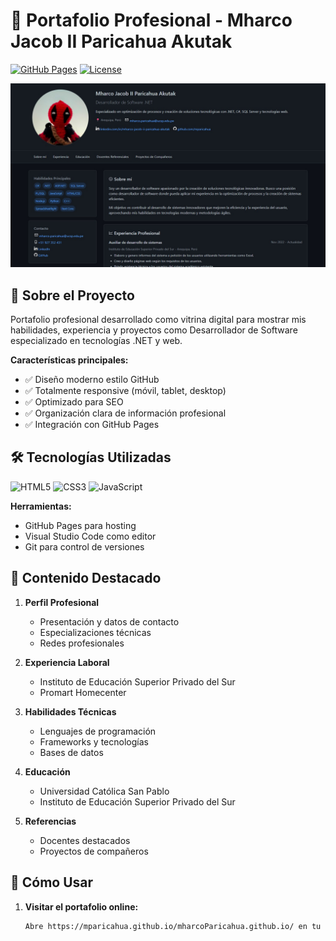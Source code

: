 # 🚀 Portafolio Profesional - Mharco Jacob II Paricahua Akutak

[![GitHub Pages](https://img.shields.io/badge/GitHub%20Pages-Live-blue?style=flat-square&logo=github)](https://tusuario.github.io)
[![License](https://img.shields.io/badge/License-MIT-green?style=flat-square)](LICENSE)

<p align="center">
  <img src="assets/IMAGES/preview.jpg" alt="Preview del Portafolio" width="600">
</p>

## 🌟 Sobre el Proyecto

Portafolio profesional desarrollado como vitrina digital para mostrar mis habilidades, experiencia y proyectos como Desarrollador de Software especializado en tecnologías .NET y web.

**Características principales:**
- ✅ Diseño moderno estilo GitHub
- ✅ Totalmente responsive (móvil, tablet, desktop)
- ✅ Optimizado para SEO
- ✅ Organización clara de información profesional
- ✅ Integración con GitHub Pages

## 🛠 Tecnologías Utilizadas

![HTML5](https://img.shields.io/badge/HTML5-E34F26?style=for-the-badge&logo=html5&logoColor=white)
![CSS3](https://img.shields.io/badge/CSS3-1572B6?style=for-the-badge&logo=css3&logoColor=white)
![JavaScript](https://img.shields.io/badge/JavaScript-F7DF1E?style=for-the-badge&logo=javascript&logoColor=black)

**Herramientas:**
- GitHub Pages para hosting
- Visual Studio Code como editor
- Git para control de versiones

## 📌 Contenido Destacado

1. **Perfil Profesional**
   - Presentación y datos de contacto
   - Especializaciones técnicas
   - Redes profesionales

2. **Experiencia Laboral**
   - Instituto de Educación Superior Privado del Sur
   - Promart Homecenter

3. **Habilidades Técnicas**
   - Lenguajes de programación
   - Frameworks y tecnologías
   - Bases de datos

4. **Educación**
   - Universidad Católica San Pablo
   - Instituto de Educación Superior Privado del Sur

5. **Referencias**
   - Docentes destacados
   - Proyectos de compañeros

## 🚀 Cómo Usar

1. **Visitar el portafolio online:**
   ```bash
   Abre https://mparicahua.github.io/mharcoParicahua.github.io/ en tu navegador
